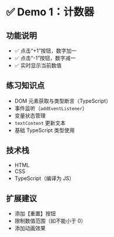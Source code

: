 # ✅ Demo 1：计数器

## 功能说明
- ✅ 点击“+1”按钮，数字加一
- ✅ 点击“-1”按钮，数字减一
- ✅ 实时显示当前数值

## 练习知识点
- DOM 元素获取与类型断言（TypeScript）
- 事件监听（`addEventListener`）
- 变量状态管理
- `textContent` 更新文本
- 基础 TypeScript 类型使用

## 技术栈
- HTML
- CSS
- TypeScript（编译为 JS）

## 扩展建议
- 添加【重置】按钮
- 限制数值范围（如不能小于 0）
- 添加动画效果